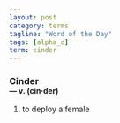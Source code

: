 ```yaml
---
layout: post
category: terms
tagline: "Word of the Day"
tags: [alpha_c]
term: cinder
---
```


<h3>Cinder<br/> <small>&mdash; v. (cin<span>&middot;</span>der)</small></h3>
<p><ol><li>to deploy a female</li>
</ol></p>
